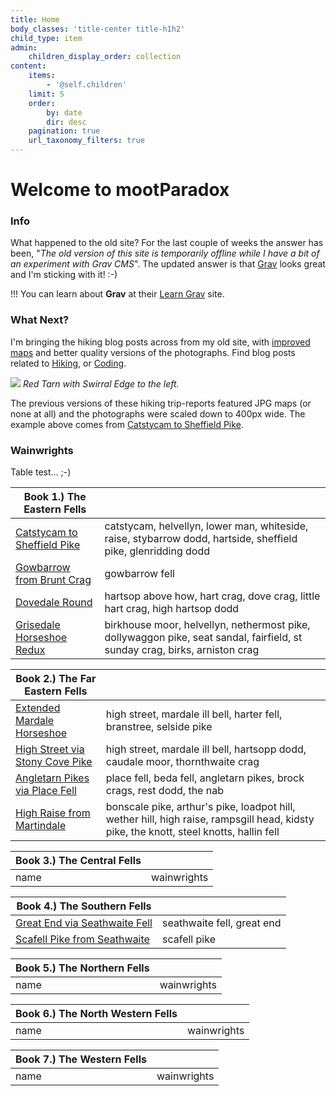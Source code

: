 ```yaml
---
title: Home
body_classes: 'title-center title-h1h2'
child_type: item
admin:
    children_display_order: collection
content:
    items:
        - '@self.children'
    limit: 5
    order:
        by: date
        dir: desc
    pagination: true
    url_taxonomy_filters: true
---
```


# Welcome to mootParadox

### Info

What happened to the old site? For the last couple of weeks the answer has been, "_The old version of this site is temporarily offline while I have a bit of an experiment with Grav CMS_". The updated answer is that [Grav](https://getgrav.org/) looks great and I'm sticking with it! :-)

!!! You can learn about **Grav** at their [Learn Grav](http://learn.getgrav.org) site.

### What Next?

I'm bringing the hiking blog posts across from my old site, with [improved maps](/blog/simple-self-hosted-gpx-map) and better quality versions of the photographs. Find blog posts related to [Hiking](/hiking), or [Coding](/coding).

![](/hiking/catstycam-to-sheffield-pike/swirral-edge-and-red-tarn.jpg)
*Red Tarn with Swirral Edge to the left.*

The previous versions of these hiking trip-reports featured JPG maps (or none at all) and the photographs were scaled down to 400px wide. The example above comes from [Catstycam to Sheffield Pike](/hiking/catstycam-to-sheffield-pike).

### Wainwrights

Table test... ;-)

| **Book 1.) The Eastern Fells** | |
| --- | --- |
| [Catstycam to Sheffield Pike](/blog/catstycam-to-sheffield-pike) | catstycam, helvellyn, lower man, whiteside, raise, stybarrow dodd, hartside, sheffield pike, glenridding dodd |
| [Gowbarrow from Brunt Crag](/blog/gowbarrow-from-brunt-crag) | gowbarrow fell |
| [Dovedale Round](/blog/dovedale-round) | hartsop above how, hart crag, dove crag, little hart crag, high hartsop dodd |
| [Grisedale Horseshoe Redux](/blog/grisedale-horseshoe-redux) | birkhouse moor, helvellyn, nethermost pike, dollywaggon pike, seat sandal, fairfield, st sunday crag, birks, arniston crag |

| **Book 2.) The Far Eastern Fells** | |
| --- | --- |
| [Extended Mardale Horseshoe](/blog/extended-mardale-horseshoe) | high street, mardale ill bell, harter fell, branstree, selside pike |
| [High Street via Stony Cove Pike](/blog/high-street-via-stony-cove-pike) | high street, mardale ill bell, hartsopp dodd, caudale moor, thornthwaite crag |
| [Angletarn Pikes via Place Fell](/blog/angletarn-pikes-via-place-fell) | place fell, beda fell, angletarn pikes, brock crags, rest dodd, the nab |
| [High Raise from Martindale](/blog/high-raise-from-martindale) | bonscale pike, arthur's pike, loadpot hill, wether hill, high raise, rampsgill head, kidsty pike, the knott, steel knotts, hallin fell |

| **Book 3.) The Central Fells** | |
| --- | --- |
| name | wainwrights |

| **Book 4.) The Southern Fells** | |
| --- | --- |
| [Great End via Seathwaite Fell]() | seathwaite fell, great end |
| [Scafell Pike from Seathwaite](/hiking/scafell-pike-from-seathwaite) | scafell pike |

| **Book 5.) The Northern Fells** | |
| --- | --- |
| name | wainwrights |

| **Book 6.) The North Western Fells** | |
| --- | --- |
| name | wainwrights |

| **Book 7.) The Western Fells** | |
| --- | --- |
| name | wainwrights |